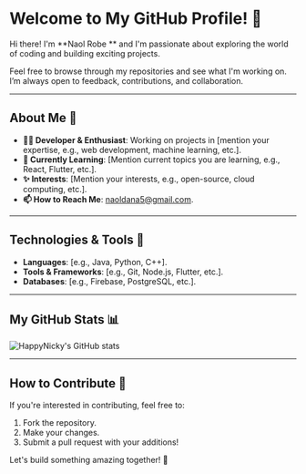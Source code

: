 # Welcome to My GitHub Profile! 👋

Hi there! I'm **Naol Robe ** and I'm passionate about exploring the world of coding and building exciting projects. 

Feel free to browse through my repositories and see what I'm working on. I’m always open to feedback, contributions, and collaboration.

---

## About Me 🌟

- **👨‍💻 Developer & Enthusiast**: Working on projects in [mention your expertise, e.g., web development, machine learning, etc.].
- **🌱 Currently Learning**: [Mention current topics you are learning, e.g., React, Flutter, etc.].
- **✨ Interests**: [Mention your interests, e.g., open-source, cloud computing, etc.].
- **📫 How to Reach Me**: [naoldana5@gmail.com](mailto:naoldana5@gmail.com).

---

## Technologies & Tools 🔧

- **Languages**: [e.g., Java, Python, C++].
- **Tools & Frameworks**: [e.g., Git, Node.js, Flutter, etc.].
- **Databases**: [e.g., Firebase, PostgreSQL, etc.].

---

## My GitHub Stats 📊

![HappyNicky's GitHub stats](https://github-readme-stats.vercel.app/api?username=HappyNicky&show_icons=true&theme=radical)

---

## How to Contribute 🤝

If you're interested in contributing, feel free to:
1. Fork the repository.
2. Make your changes.
3. Submit a pull request with your additions!

Let's build something amazing together! 🚀
